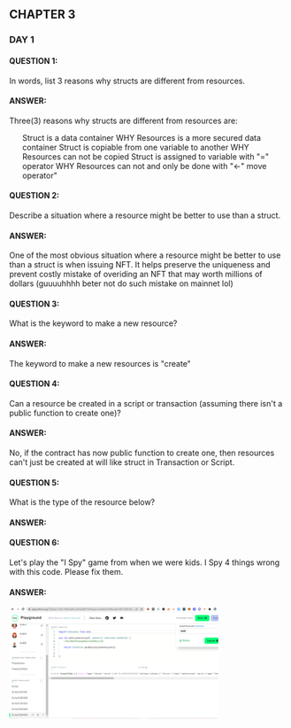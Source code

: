 ## CHAPTER 3

### DAY 1


#### QUESTION 1: 
In words, list 3 reasons why structs are different from resources.
#### ANSWER: 
Three(3) reasons why structs are different from resources are:
<ol>
  <il>Struct is a data container WHY Resources is a more secured data container</il>
  <il>Struct is copiable from one variable to another WHY Resources can not be copied</il>
  <il>Struct is assigned to variable with "=" operator WHY Resources can not and only be done with "<-" move operator" </il>
</ol>

  
#### QUESTION 2: 
Describe a situation where a resource might be better to use than a struct.
#### ANSWER:
One of the most obvious situation where a resource might be better to use than a struct is when issuing NFT. 
It helps preserve the uniqueness and prevent costly mistake of overiding an NFT that may worth millions of dollars 
(guuuuhhhh beter not do such mistake on mainnet lol)

  
#### QUESTION 3: 
What is the keyword to make a new resource?
#### ANSWER: 
The keyword to make a new resources is "create"

  
#### QUESTION 4: 
Can a resource be created in a script or transaction (assuming there isn't a public function to create one)?
#### ANSWER:
No, if the contract has now public function to create one, then resources can't just be created at will like struct in Transaction or Script.

  
#### QUESTION 5: 
What is the type of the resource below?
#### ANSWER:


  
#### QUESTION 6: 
Let's play the "I Spy" game from when we were kids. I Spy 4 things wrong with this code. Please fix them.
#### ANSWER:
<img src="https://github.com/SolomonFoskaay/cadence-edao-bootcamp-quest/blob/main/screenshots/EmeraldDAO-Cadence-Chapter2-Day4-Quests-5-Script.png" width="75%" height="75%">

